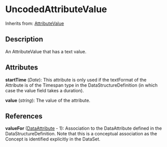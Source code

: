 
# UncodedAttributeValue

Inherits from: [AttributeValue](AttributeValue.md)



## Description

An AttributeValue that has a text value.


## Attributes

**startTime** (*Date*): This attribute is only used if the textFormat of the Attribute is of the Timespan type in the DataStructureDefinition (in which case the value field takes a duration).

**value** (*string*): The value of the attribute.



## References

**valueFor** ([DataAttribute](DataAttribute.md) - 1): Association to the DataAttribute defined in the DataStructureDefinition. Note that this is a conceptual association as the Concept is identified explicitly in the DataSet.




